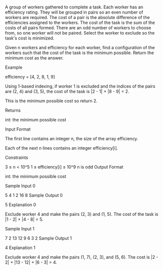 A group of workers gathered to complete a task. Each worker has an efficiency rating. They will be grouped in pairs so an even number of workers are required. The cost of a pair is the absolute difference of the efficiencies assigned to the workers. The cost of the task is the sum of the costs of all pairs formed. There are an odd number of workers to choose from, so one worker will not be paired. Select the worker to exclude so the task's cost is minimized.

Given n workers and efficiency for each worker, find a configuration of the workers such that the cost of the task is the minimum possible. Return the minimum cost as the answer.

Example

efficiency = [4, 2, 8, 1, 9]

Using 1-based indexing, if worker 1 is excluded and the indices of the pairs are (2, 4) and (3, 5), the cost of the task is |2 - 1| + |8 - 9| = 2.

This is the minimum possible cost so return 2.

Returns

int: the minimum possible cost

Input Format

The first line contains an integer n, the size of the array efficiency.

Each of the next n lines contains an integer efficiency[i].

Constraints

3 ≤ n < 10^5
1 ≤ efficiency[i] ≤ 10^9
n is odd
Output Format

int: the minimum possible cost

Sample Input 0

5
4
1
2
16
8
Sample Output 0

5
Explanation 0

Exclude worker 4 and make the pairs (2, 3) and (1, 5). The cost of the task is |1 - 2| + |4 - 8| = 5.

Sample Input 1

7
2
13
12
9
6
3
2
Sample Output 1

4
Explanation 1

Exclude worker 4 and make the pairs (1, 7), (2, 3), and (5, 6). The cost is |2 - 2| + |13 - 12| + |6 - 3| = 4.